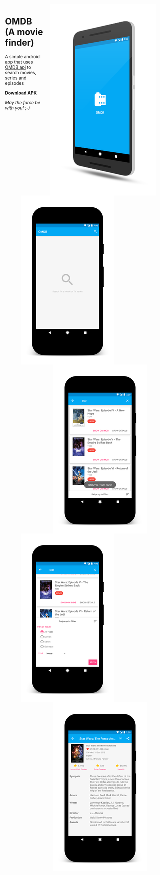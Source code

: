 
<img src="screenshots/screenshot_main.png" width="340" align="right" hspace="20">

# OMDB (A movie finder)

A simple android app that uses [OMDB api](http://www.omdbapi.com/) to search movies, series and episodes

**[Download APK](https://goo.gl/vF4NY6)**

*May the force be with you! ;-)*


<br>
<br>
<br>
<br>
<br>

<a href="url"><img src="https://github.com/urveshtanna/omdb/blob/master/screenshots/screenshot_one.png"  width="300" align="left" hspace="50" ></a>
<a href="url"><img src="https://github.com/urveshtanna/omdb/blob/master/screenshots/screenshot_two.png" width="300" align="right" hspace="50" ></a>
<a href="url"><img src="https://github.com/urveshtanna/omdb/blob/master/screenshots/screenshot_three.png" width="300" align="left" hspace="50"  ></a>
<a href="url"><img src="https://github.com/urveshtanna/omdb/blob/master/screenshots/screenshot_four.png" width="300" align="right" hspace="50" ></a>
